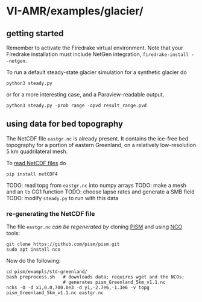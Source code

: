 # VI-AMR/examples/glacier/

## getting started

Remember to activate the Firedrake virtual environment.  Note that your Firedrake installation must include NetGen integration, `firedrake-install --netgen`.

To run a default steady-state glacier simulation for a synthetic glacier do
```
python3 steady.py
```
or for a more interesting case, and a Paraview-readable output,
```
python3 steady.py -prob range -opvd result_range.pvd
```

## using data for bed topography

The NetCDF file `eastgr.nc` is already present.  It contains the ice-free bed topography for a portion of eastern Greenland, on a relatively low-resolution 5 km quadrilateral mesh.

To [read NetCDF files](https://unidata.github.io/netcdf4-python/) do
```
pip install netCDF4
```

TODO:  read topg from `eastgr.nc` into numpy arrays
TODO:  make a mesh and an `lb` CG1 function
TODO:  choose lapse rates and generate a SMB field
TODO:  modify `steady.py` to run with this data

### re-generating the NetCDF file

The file `eastgr.nc` _can be regenerated by_ cloning [PISM](https://github.com/pism/pism/) and using [NCO](https://nco.sourceforge.net/) tools:
```
git clone https://github.com/pism/pism.git
sudo apt install nco
```
Now do the following:
```
cd pism/exampls/std-greenland/
bash preprocess.sh   # downloads data; requires wget and the NCOs;
                     # generates pism_Greenland_5km_v1.1.nc
ncks -O -d x1,0.0,700.0e3 -d y1,-2.7e6,-1.3e6 -v topg pism_Greenland_5km_v1.1.nc eastgr.nc
```
